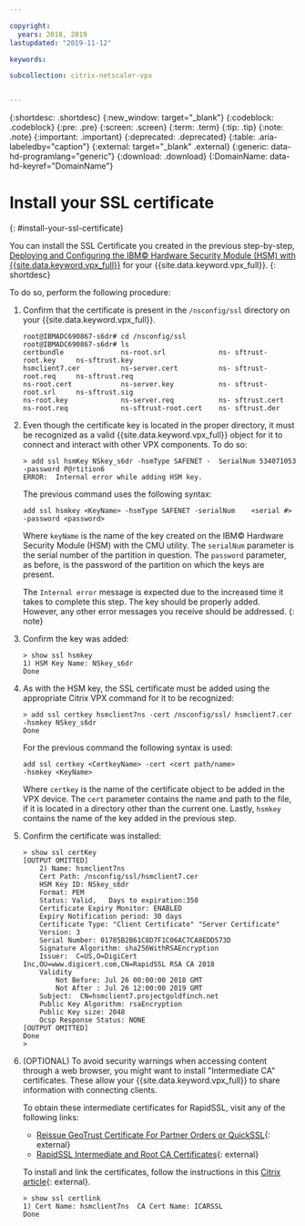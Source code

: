 ```yaml
---

copyright:
  years: 2018, 2019
lastupdated: "2019-11-12"

keywords:

subcollection: citrix-netscaler-vpx


---
```


{:shortdesc: .shortdesc}
{:new_window: target="_blank"} 
{:codeblock: .codeblock}
{:pre: .pre}
{:screen: .screen}
{:term: .term}
{:tip: .tip}
{:note: .note}
{:important: .important}
{:deprecated: .deprecated}
{:table: .aria-labeledby="caption"}
{:external: target="_blank" .external}
{:generic: data-hd-programlang="generic”}
{:download: .download}
{:DomainName: data-hd-keyref="DomainName"}

# Install your SSL certificate
{: #install-your-ssl-certificate}

You can install the SSL Certificate you created in the previous step-by-step, [Deploying and Configuring the IBM© Hardware Security Module (HSM) with {{site.data.keyword.vpx_full}}](/docs/citrix-netscaler-vpx?topic=citrix-netscaler-vpx-deploying-and-configuring-the-ibm-hardware-security-module-hsm-with-citrix-netscaler-vpx) for your {{site.data.keyword.vpx_full}}.
{: shortdesc}

To do so, perform the following procedure:

1.	Confirm that the certificate is present in the `/nsconfig/ssl` directory on your {{site.data.keyword.vpx_full}}.

	```
	root@IBMADC690867-s6dr# cd /nsconfig/ssl
	root@IBMADC690867-s6dr# ls
	certbundle              ns-root.srl             ns-	sftrust-root.key     ns-sftrust.key
	hsmclient7.cer          ns-server.cert          ns-	sftrust-root.req     ns-sftrust.req
	ns-root.cert            ns-server.key           ns-	sftrust-root.srl     ns-sftrust.sig
	ns-root.key             ns-server.req           ns-	sftrust.cert
	ns-root.req             ns-sftrust-root.cert    ns-	sftrust.der
	```

2.	Even though the certificate key is located in the proper directory, it must be recognized as a valid {{site.data.keyword.vpx_full}} object for it to connect and interact with other VPX components. To do so:

	```
	> add ssl hsmKey NSkey_s6dr -hsmType SAFENET -	SerialNum 534071053 -password P@rtition6
	ERROR:  Internal error while adding HSM key.
	```

	The previous command uses the following syntax:

	```
	add ssl hsmkey <KeyName> -hsmType SAFENET -serialNum 	<serial #> -password <password>
	```

	Where `keyName` is the name of the key created on the IBM© Hardware Security Module (HSM) with the CMU utility. The `serialNum` parameter is the serial number of the partition in question. The `password` parameter, as before, is the password of the partition on which the keys are present.

	The `Internal error` message is expected due to the increased time it takes to complete this step. The key should be properly added. However, any other error messages you receive should be addressed.
    {: note}

3.	Confirm the key was added:

	```
	> show ssl hsmkey
	1) HSM Key Name: NSkey_s6dr
 	Done
	```

4.	As with the HSM key, the SSL certificate must be added using the appropriate Citrix VPX command for it to be recognized:

	```
	> add ssl certkey hsmclient7ns -cert /nsconfig/ssl/	hsmclient7.cer -hsmkey NSkey_s6dr
	Done
	```

	For the previous command the following syntax is used:

	```
	add ssl certkey <CertkeyName> -cert <cert path/name>
	-hsmkey <KeyName>
	```

	Where `certkey` is the name of the certificate object to be added in the VPX device. The `cert` parameter contains the name and path to the file, if it is located in a directory other than the current one. Lastly, `hsmkey` contains the name of the key added in the previous step.

5.	Confirm the certificate was installed:

	```
	> show ssl certKey
	[OUTPUT OMITTED]
		2) Name: hsmclient7ns
		Cert Path: /nsconfig/ssl/hsmclient7.cer
		HSM Key ID: NSkey_s6dr
		Format: PEM
		Status: Valid,   Days to expiration:350
		Certificate Expiry Monitor: ENABLED
		Expiry Notification period: 30 days
		Certificate Type: "Client Certificate" "Server Certificate"
		Version: 3
		Serial Number: 01785B2B61C8D7F1C06AC7CA8EDD573D
		Signature Algorithm: sha256WithRSAEncryption
		Issuer:  C=US,O=DigiCert
	Inc,OU=www.digicert.com,CN=RapidSSL RSA CA 2018
		Validity
			Not Before: Jul 26 00:00:00 2018 GMT
			Not After : Jul 26 12:00:00 2019 GMT
		Subject:  CN=hsmclient7.projectgoldfinch.net
		Public Key Algorithm: rsaEncryption
		Public Key size: 2048
		Ocsp Response Status: NONE
	[OUTPUT OMITTED]
	Done
	>
	```

6. (OPTIONAL) To avoid security warnings when accessing content through a web browser, you might want to install "Intermediate CA" certificates. These allow your {{site.data.keyword.vpx_full}} to share information with connecting clients.

   To obtain these intermediate certificates for RapidSSL, visit any of the following links:

     * [Reissue GeoTrust Certificate For Partner Orders or QuickSSL](https://knowledge.digicert.com/solution/SO5989.html){: external}
     * [RapidSSL Intermediate and Root CA Certificates](https://knowledge.digicert.com/generalinformation/INFO1548.html#links){: external}

   To install and link the certificates, follow the instructions in this [Citrix article](https://support.citrix.com/article/CTX114146){: external}.

	```
	> show ssl certlink
	1) Cert Name: hsmclient7ns  CA Cert Name: ICARSSL
	Done
	```
